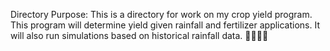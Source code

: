 Directory Purpose: This is a directory for work on my crop yield program. This program will determine yield given rainfall and fertilizer applications. It will also run simulations based on historical rainfall data. :leaves::seedling::fire::golf:

